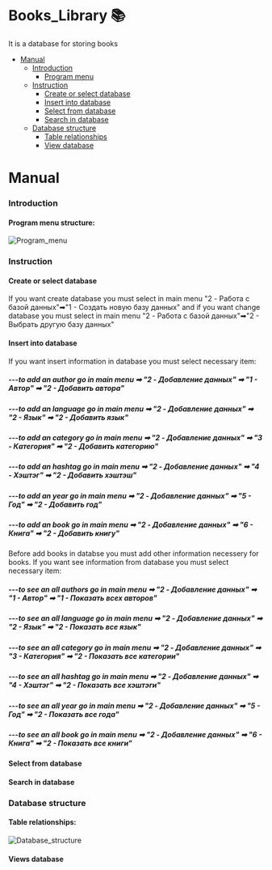 # Books_Library 📚
 It is a database for storing books
* [Manual](#manual) 
  * [Introduction](#introduction)
    * [Program menu](#program-menu)
  * [Instruction](#instruction)
    * [Create or select database](#create-or-select-database)
    * [Insert into database](#insert-into-database)
    * [Select from database](#select-from-database)
    * [Search in database](#search-in-database)
  * [Database structure](#database-structure)
    * [Table relationships](#table-relationships)
    * [View database](#views-database)
# Manual
### Introduction
 #### Program menu structure:
 ![Program_menu](https://user-images.githubusercontent.com/73591672/236629303-a3dc0bde-8c92-4720-b700-11ae692d54f8.jpg)

### Instruction
  #### Create or select database
  If you want create database you must select in main menu "2 - Работа с базой данных"➡"1 - Создать новую базу данных" and if you want change database you must select in main menu "2 - Работа с базой данных"➡"2 - Выбрать другую базу данных"
  #### Insert into database
  If you want insert information in database you must select necessary item:
  ##### ---to add an author go in main menu ➡ "2 - Добавление данных" ➡ "1 - Автор"  ➡ "2 - Добавить автора"
  ##### ---to add an language go in main menu ➡ "2 - Добавление данных" ➡ "2 - Язык"  ➡ "2 - Добавить язык"
  ##### ---to add an category go in main menu ➡ "2 - Добавление данных" ➡ "3 - Категория"  ➡ "2 - Добавить категорию"
  ##### ---to add an hashtag go in main menu ➡ "2 - Добавление данных" ➡ "4 - Хэштэг"  ➡ "2 - Добавить хэштэш"
  ##### ---to add an year go in main menu ➡ "2 - Добавление данных" ➡ "5 - Год"  ➡ "2 - Добавить год"
  ##### ---to add an book go in main menu ➡ "2 - Добавление данных" ➡ "6 - Книга"  ➡ "2 - Добавить книгу"
  Before add books in databse you must add other information necessery for books.
    If you want see information from database you must select necessary item:
  ##### ---to see an all authors go in main menu ➡ "2 - Добавление данных" ➡ "1 - Автор"  ➡ "1 - Показать всех авторов"
  ##### ---to see an all language go in main menu ➡ "2 - Добавление данных" ➡ "2 - Язык"  ➡ "2 - Показать все язык"
  ##### ---to see an all category go in main menu ➡ "2 - Добавление данных" ➡ "3 - Категория"  ➡ "2 - Показать все категории"
  ##### ---to see an all hashtag go in main menu ➡ "2 - Добавление данных" ➡ "4 - Хэштэг"  ➡ "2 - Показать все хэштэги"
  ##### ---to see an all year go in main menu ➡ "2 - Добавление данных" ➡ "5 - Год"  ➡ "2 - Показать все года"
  ##### ---to see an all book go in main menu ➡ "2 - Добавление данных" ➡ "6 - Книга"  ➡ "2 - Показать все книги"
  #### Select from database
  #### Search in database
### Database structure
  #### Table relationships:
  ![Database_structure](https://user-images.githubusercontent.com/73591672/236622989-ae5acf5b-dc85-4ae9-8f5c-efb1f93b10e7.jpg)

  #### Views database
